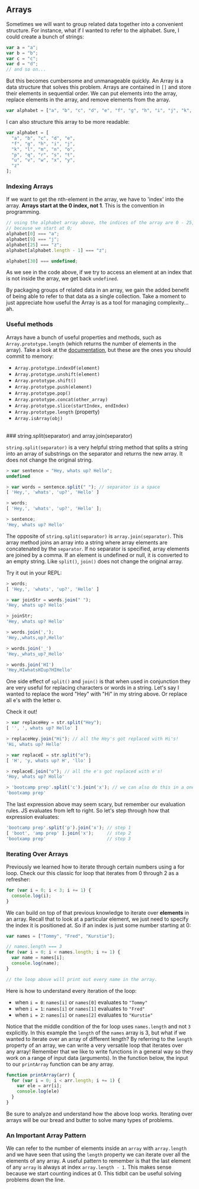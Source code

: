 ## Arrays

Sometimes we will want to group related data together into a convenient
structure. For instance, what if I wanted to refer to the alphabet. Sure, I could
create a bunch of strings:

```js
var a = "a";
var b = "b";
var c = "c";
var d = "d";
// and so on...
```

But this becomes cumbersome and unmanageable quickly. An Array is a data
structure that solves this problem. Arrays are contained in `[]` and store their
elements in sequential order. We can put elements into the array, replace elements
in the array, and remove elements from the array.

```js
var alphabet = ["a", "b", "c", "d", "e", "f", "g", "h", "i", "j", "k", "l", "m", "n", "o",  "p", "q", "r", "s", "t", "u", "v", "w", "x", "y", "z"];
```

I can also structure this array to be more readable:

```javascript
var alphabet = [
  "a", "b", "c", "d", "e",
  "f", "g", "h", "i", "j",
  "k", "l", "m", "n", "o",  
  "p", "q", "r", "s", "t",
  "u", "v", "w", "x", "y",
  "z"
];
```

### Indexing Arrays

If we want to get the nth-element in the array, we have to 'index' into the
array. **Arrays start at the 0 index, not 1**. This is the convention in
programming.

```js
// using the alphabet array above, the indices of the array are 0 - 25,
// because we start at 0;
alphabet[0] === "a";
alphabet[9] === "j";
alphabet[25] === "z";
alphabet[alphabet.length - 1] === "z";

alphabet[30] === undefined;
```

As we see in the code above, if we try to access an element at an index that is not inside
the array, we get back `undefined`.

By packaging groups of related data in an array, we gain the added benefit of
being able to refer to that data as a single collection. Take a moment to just
appreciate how useful the Array is as a tool for managing complexity... ah.

### Useful methods

Arrays have a bunch of useful properties and methods, such as
`Array.prototype.length` (which returns the number of elements in the array).
Take a look at the [documentation](https://developer.mozilla.org/en-US/docs/Web/JavaScript/Reference/Global_Objects/Array),
but these are the ones you should commit to memory:

* `Array.prototype.indexOf(element)`
* `Array.prototype.unshift(element)`
* `Array.prototype.shift()`
* `Array.prototype.push(element)`
* `Array.prototype.pop()`
* `Array.prototype.concat(other_array)`
* `Array.prototype.slice(startIndex, endIndex)`
* `Array.prototype.length` (property)
* `Array.isArray(obj)`

</br>
### string.split(separator) and array.join(separator)

`string.split(separator)` is a very helpful string method that splits a string into an array of substrings on the separator and returns the new array. It does not change the original string.

```js
> var sentence = "Hey, whats up? Hello";
undefined

> var words = sentence.split(" "); // separator is a space
[ 'Hey,', 'whats', 'up?', 'Hello' ]

> words;
[ 'Hey,', 'whats', 'up?', 'Hello' ];

> sentence;
'Hey, whats up? Hello'
```

The opposite of `string.split(separator)` is `array.join(separator)`. This array method joins an array into a string where array elements are concatenated by the `separator`. If no separator is specified, array elements are joined by a comma. If an element is undefined or null, it is converted to an empty string. Like `split()`, `join()` does not change the original array.

Try it out in your REPL:

```js
> words;
[ 'Hey,', 'whats', 'up?', 'Hello' ]

> var joinStr = words.join(" ");
'Hey, whats up? Hello'

> joinStr;
'Hey, whats up? Hello'

> words.join(',');
'Hey,,whats,up?,Hello'

> words.join('_')
'Hey,_whats_up?_Hello'

> words.join('HI')
'Hey,HIwhatsHIup?HIHello'
```

One side effect of `split()` and `join()` is that when used in conjunction they are very useful for replacing characters or words in a string. Let's say I wanted to replace the word "Hey" with "Hi" in my string above. Or replace all e's with the letter o.

Check it out!

```js
> var replaceHey = str.split("Hey");
[ '', ', whats up? Hello' ]

> replaceHey.join("Hi"); // all the Hey's got replaced with Hi's!
'Hi, whats up? Hello'

> var replaceE = str.split("e");
[ 'H', 'y, whats up? H', 'llo' ]

> replaceE.join("o"); // all the e's got replaced with e's!
'Hoy, whats up? Hollo'

> 'bootcamp prep'.split('c').join('x'); // we can also do this in a one-liner
'bootxamp prep'
```

The last expression above may seem scary, but remember our evaluation rules. JS evaluates from left to right.
So let's step through how that expression evaluates:

```js
'bootcamp prep'.split('p').join('x'); // step 1
[ 'boot', 'amp prep' ].join('x');     // step 2
'bootxamp prep'                       // step 3
```

### Iterating Over Arrays

Previously we learned how to iterate through certain numbers using a for loop. Check
our this classic for loop that iterates from 0 through 2 as a refresher:

```js
for (var i = 0; i < 3; i += 1) {
  console.log(i);
}
```

We can build on top of that previous knowledge to iterate over **elements** in an
array. Recall that to look at a particular element, we just need to specify the index
it is positioned at. So if an index is just some number starting at 0:

```js
var names = ["Tommy", "Fred", "Kurstie"];

// names.length === 3
for (var i = 0; i < names.length; i += 1) {
  var name = names[i];
  console.log(name);
}

// the loop above will print out every name in the array.
```

Here is how to understand every iteration of the loop:

* when `i = 0`: `names[i]` or `names[0]` evaluates to `"Tommy"`
* when `i = 1`: `names[i]` or `names[1]` evaluates to `"Fred"`
* when `i = 2`: `names[i]` or `names[2]` evaluates to `"Kurstie"`

Notice that the middle condition of the for loop uses `names.length` and not `3`
explicitly. In this example the `length` of the `names` array is 3, but what if we
wanted to iterate over an array of different length? By referring to the `length` property
of an array, we can write a very versatile loop that iterates over any array! Remember
that we like to write functions in a general way so they work on a range of input
data (arguments). In the function below, the input to our `printArray` function can be any array.

```js
function printArray(arr) {
  for (var i = 0; i < arr.length; i += 1) {
    var ele = arr[i];
    console.log(ele)
  }
}
```

Be sure to analyze and understand how the above loop works. Iterating over arrays
will be our bread and butter to solve many types of problems.

### An Important Array Pattern

We can refer to the number of elements inside an `array` with `array.length` and we have
seen that using the `length` property we can iterate over all the elements of any array.
A useful pattern to remember is that the last element of any `array` is always at index
`array.length - 1`. This makes sense because we start counting indices at 0. This
tidbit can be useful solving problems down the line.
